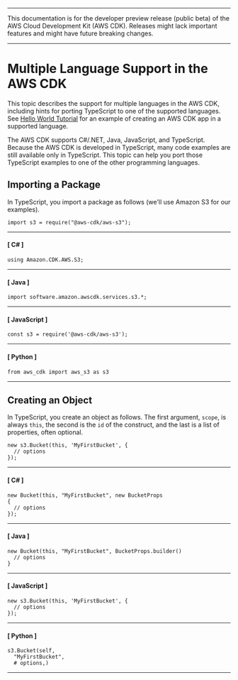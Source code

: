 --------

This documentation is for the developer preview release \(public beta\) of the AWS Cloud Development Kit \(AWS CDK\)\. Releases might lack important features and might have future breaking changes\.

--------

# Multiple Language Support in the AWS CDK<a name="multiple_languages"></a>

This topic describes the support for multiple languages in the AWS CDK, including hints for porting TypeScript to one of the supported languages\. See [Hello World Tutorial](getting_started.md#hello_world_tutorial) for an example of creating an AWS CDK app in a supported language\.

The AWS CDK supports C\#/\.NET, Java, JavaScript, and TypeScript\. Because the AWS CDK is developed in TypeScript, many code examples are still available only in TypeScript\. This topic can help you port those TypeScript examples to one of the other programming languages\.

## Importing a Package<a name="multiple_languages_import"></a>

In TypeScript, you import a package as follows \(we'll use Amazon S3 for our examples\)\.

```
import s3 = require("@aws-cdk/aws-s3");
```

------
#### [ C\# ]

```
using Amazon.CDK.AWS.S3;
```

------
#### [ Java ]

```
import software.amazon.awscdk.services.s3.*;
```

------
#### [ JavaScript ]

```
const s3 = require('@aws-cdk/aws-s3');
```

------
#### [ Python ]

```
from aws_cdk import aws_s3 as s3
```

------

## Creating an Object<a name="multiple_languages_new"></a>

In TypeScript, you create an object as follows\. The first argument, `scope`, is always `this`, the second is the `id` of the construct, and the last is a list of properties, often optional\.

```
new s3.Bucket(this, 'MyFirstBucket', {
  // options
});
```

------
#### [ C\# ]

```
new Bucket(this, "MyFirstBucket", new BucketProps
{
  // options
});
```

------
#### [ Java ]

```
new Bucket(this, "MyFirstBucket", BucketProps.builder()
  // options
}
```

------
#### [ JavaScript ]

```
new s3.Bucket(this, 'MyFirstBucket', {
  // options
});
```

------
#### [ Python ]

```
s3.Bucket(self, 
  "MyFirstBucket", 
  # options,)
```

------